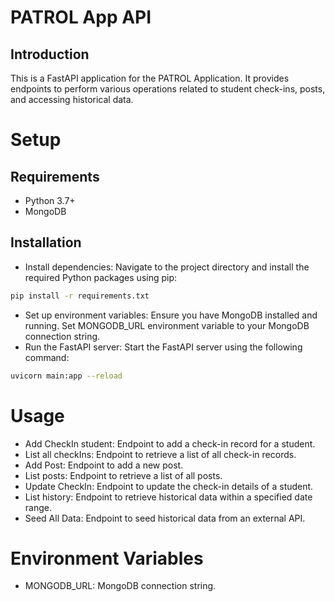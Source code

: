 
# PATROL App API
## Introduction
 This is a FastAPI application for the PATROL Application. It provides endpoints to perform various operations related to student check-ins, posts, and accessing historical data.

# Setup
## Requirements
* Python 3.7+
* MongoDB

## Installation

* Install dependencies:
Navigate to the project directory and install the required Python packages using pip:
```bash
pip install -r requirements.txt
```
* Set up environment variables:
Ensure you have MongoDB installed and running.
Set MONGODB_URL environment variable to your MongoDB connection string.
* Run the FastAPI server:
Start the FastAPI server using the following command:
```bash 
uvicorn main:app --reload
```
# Usage
 * Add CheckIn student:
Endpoint to add a check-in record for a student.
* List all checkIns:
Endpoint to retrieve a list of all check-in records.
* Add Post:
Endpoint to add a new post.
* List posts:
Endpoint to retrieve a list of all posts.
* Update CheckIn:
Endpoint to update the check-in details of a student.
* List history:
Endpoint to retrieve historical data within a specified date range.
* Seed All Data:
Endpoint to seed historical data from an external API.

# Environment Variables
* MONGODB_URL: MongoDB connection string.